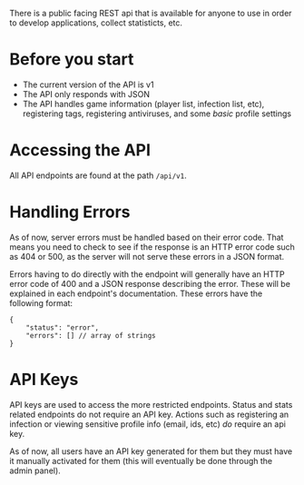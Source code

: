There is a public facing REST api that is available for anyone to use in order to develop applications, collect
statisticts, etc.

# Before you start

* The current version of the API is v1
* The API only responds with JSON
* The API handles game information (player list, infection list, etc), registering tags, registering antiviruses, and some *basic* profile settings

# Accessing the API

All API endpoints are found at the path `/api/v1`.

# Handling Errors

As of now, server errors must be handled based on their error code. That means you need to check to see if the response
is an HTTP error code such as 404 or 500, as the server will not serve these errors in a JSON format.

Errors having to do directly with the endpoint will generally have an HTTP error code of 400 and a JSON response
describing the error. These will be explained in each endpoint's documentation. These errors have the following format:

    {
        "status": "error",
        "errors": [] // array of strings
    }

# API Keys

API keys are used to access the more restricted endpoints. Status and stats related endpoints do not require an API key. Actions such as registering an infection or viewing sensitive profile info (email, ids, etc) _do_ require an api key.

As of now, all users have an API key generated for them but they must have it manually activated for them (this will eventually be done through the admin panel).